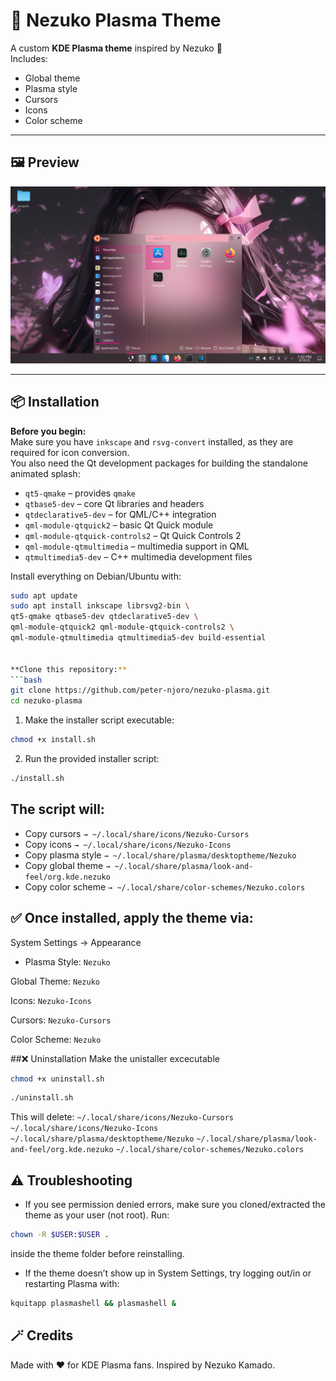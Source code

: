 # 🌸 Nezuko Plasma Theme

A custom **KDE Plasma theme** inspired by Nezuko 🌸  
Includes:
- Global theme
- Plasma style
- Cursors
- Icons
- Color scheme

---

## 🖼️ Preview

![Nezuko Plasma Theme Screenshot](look-and-feel/org.kde.nezuko.desktop/contents/previews/preview.png)

---

## 📦 Installation

**Before you begin:**  
Make sure you have `inkscape` and `rsvg-convert` installed, as they are required for icon conversion.  
You also need the Qt development packages for building the standalone animated splash:

- `qt5-qmake` – provides `qmake`  
- `qtbase5-dev` – core Qt libraries and headers  
- `qtdeclarative5-dev` – for QML/C++ integration  
- `qml-module-qtquick2` – basic Qt Quick module  
- `qml-module-qtquick-controls2` – Qt Quick Controls 2  
- `qml-module-qtmultimedia` – multimedia support in QML  
- `qtmultimedia5-dev` – C++ multimedia development files  

Install everything on Debian/Ubuntu with:

```bash
sudo apt update
sudo apt install inkscape librsvg2-bin \
qt5-qmake qtbase5-dev qtdeclarative5-dev \
qml-module-qtquick2 qml-module-qtquick-controls2 \
qml-module-qtmultimedia qtmultimedia5-dev build-essential


**Clone this repository:**
```bash
git clone https://github.com/peter-njoro/nezuko-plasma.git
cd nezuko-plasma
```

1. Make the installer script executable:
```bash
chmod +x install.sh
```

2. Run the provided installer script:

```bash
./install.sh
```
## The script will:
- Copy cursors `→ ~/.local/share/icons/Nezuko-Cursors`
- Copy icons `→ ~/.local/share/icons/Nezuko-Icons`
- Copy plasma style `→ ~/.local/share/plasma/desktoptheme/Nezuko`
- Copy global theme `→ ~/.local/share/plasma/look-and-feel/org.kde.nezuko`
- Copy color scheme `→ ~/.local/share/color-schemes/Nezuko.colors`

## ✅ Once installed, apply the theme via:
System Settings → Appearance

- Plasma Style: `Nezuko`

Global Theme: `Nezuko`

Icons: `Nezuko-Icons`

Cursors: `Nezuko-Cursors`

Color Scheme: `Nezuko`

##❌ Uninstallation
Make the unistaller excecutable
```bash
chmod +x uninstall.sh
```
```bash
./uninstall.sh
```
This will delete:
`~/.local/share/icons/Nezuko-Cursors`
`~/.local/share/icons/Nezuko-Icons`
`~/.local/share/plasma/desktoptheme/Nezuko`
`~/.local/share/plasma/look-and-feel/org.kde.nezuko`
`~/.local/share/color-schemes/Nezuko.colors`

## ⚠️ Troubleshooting

- If you see permission denied errors, make sure you cloned/extracted the theme as your user (not root).
Run:
```bash
chown -R $USER:$USER .
```
inside the theme folder before reinstalling.

- If the theme doesn’t show up in System Settings, try logging out/in or restarting Plasma with:
```bash
kquitapp plasmashell && plasmashell &
```
## 🪄 Credits

Made with ❤️ for KDE Plasma fans. Inspired by Nezuko Kamado.
